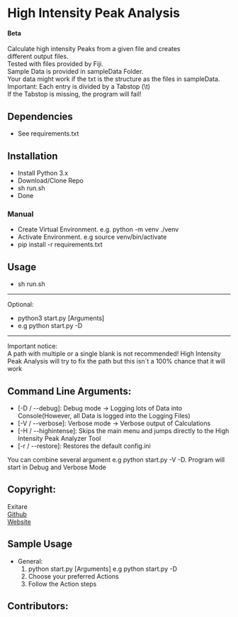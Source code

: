 # High Intensity Peak Analysis


#### Beta


Calculate high intensity Peaks from a given file and creates  
different output files.  
Tested with files provided by Fiji.  
Sample Data is provided in sampleData Folder.  
Your data might work if the txt is the structure as the files in sampleData.  
Important: Each entry is divided by a Tabstop (\t)  
If the Tabstop is missing, the program will fail!


## Dependencies

- See requirements.txt


## Installation
- Install Python 3.x
- Download/Clone Repo
- sh run.sh
- Done

### Manual 

- Create Virtual Environment. e.g. python -m venv ./venv
- Activate Environment. e.g source venv/bin/activate
- pip install -r requirements.txt




## Usage

- sh run.sh


---

Optional:

- python3 start.py [Arguments] 
- e.g python start.py -D 


***
Important notice:  
A path with multiple or a single blank is not recommended!
High Intensity Peak Analysis will try to fix the path but this isn´t a 
100% chance that it will work

## Command Line Arguments:

- [-D / --debug]: Debug mode -> Logging lots of Data into Console(However, all Data is logged into the Logging Files)
- [-V / --verbose]: Verbose mode -> Verbose output of Calculations  
- [-H / --highintense]: Skips the main menu and jumps directly to the High Intensity Peak Analyzer Tool
- [-r / --restore]: Restores the default config.ini

You can combine several argument e.g 
python start.py -V -D. Program will start in Debug and Verbose Mode




## Copyright:
  Exitare  
  [Github](https://github.com/Exitare)  
  [Website](https://exitare.de)
  

## Sample Usage
- General: 
    1. python start.py [Arguments] e.g python start.py -D 
    2. Choose your preferred Actions
    3. Follow the Action steps



  
## Contributors:
    

